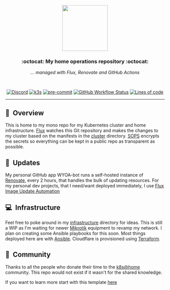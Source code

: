 <div align="center">

<img src="https://camo.githubusercontent.com/5b298bf6b0596795602bd771c5bddbb963e83e0f/68747470733a2f2f692e696d6775722e636f6d2f7031527a586a512e706e67" align="center" width="144px" height="144px"/>

<br>

### :octocat: My home operations repository :octocat:

_... managed with Flux, Renovate and GitHub Actions_

</div>

<br>

<div align="center">

 [![Discord](https://img.shields.io/discord/673534664354430999?style=for-the-badge&label=discord&logo=discord&logoColor=white)](https://discord.gg/k8s-at-home)
 [![k3s](https://img.shields.io/badge/k3s-v1.24.2-brightgreen?style=for-the-badge&logo=kubernetes&logoColor=white)](https://k3s.io/)
 [![pre-commit](https://img.shields.io/badge/pre--commit-enabled-brightgreen?logo=pre-commit&logoColor=white&style=for-the-badge)](https://github.com/pre-commit/pre-commit)
 [![GitHub Workflow Status](https://img.shields.io/github/workflow/status/jr0dd/home-ops/Schedule%20-%20Renovate?label=renovate&logo=renovatebot&style=for-the-badge)](https://github.com/jr0dd/home-ops/actions/workflows/schedule-renovate.yaml)
 [![Lines of code](https://img.shields.io/tokei/lines/github/jr0dd/home-ops?style=for-the-badge&color=brightgreen&label=lines&logo=codefactor&logoColor=white)](https://github.com/jr0dd/home-ops/graphs/contributors)

</div>

---

## :notebook:&nbsp; Overview

This is home to my mono repo for my Kubernetes cluster and home infrastructure. [Flux](https://github.com/fluxcd/flux2) watches this Git repository and makes the changes to my cluster based on the manifests in the [cluster](./cluster/) directory. [SOPS](https://toolkit.fluxcd.io/guides/mozilla-sops/) encrypts the secrets so everything can be kept in a public repo as transparent as possible.

## :ninja:&nbsp; Updates

My personal GitHub app WYOA-bot runs a self-hosted instance of [Renovate](https://github.com/renovatebot/renovate), every 2 hours, that handles the bulk of updating resources. For my personal dev projects, that I need/want deployed immediately, I use [Flux Image Update Automation](https://fluxcd.io/docs/guides/image-update/)

## :computer:&nbsp; Infrastructure

Feel free to poke around in my [infrastructure](./infrastructure/) directory for ideas. This is still a WIP as I'm waiting for newer [Mikrotik](https://mikrotik.com/) equipment to revamp my network. I plan on creating some Ansible playbooks for this soon. Most things deployed here are with [Ansible](https://www.ansible.com/). Cloudflare is provisioned using [Terraform](https://www.terraform.io/).

## :goat:&nbsp; Community

Thanks to all the people who donate their time to the [k8s@home](https://github.com/k8s-at-home/) community.
This repo would not exist if it wasn't for the shared knowledge.

If you want to learn more start with this template [here](https://github.com/k8s-at-home/template-cluster-k3s/)
